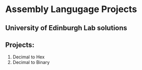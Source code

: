 # Assembly Langugage Projects
## University of Edinburgh Lab solutions

## Projects:
1. Decimal to Hex
2. Decimal to Binary




